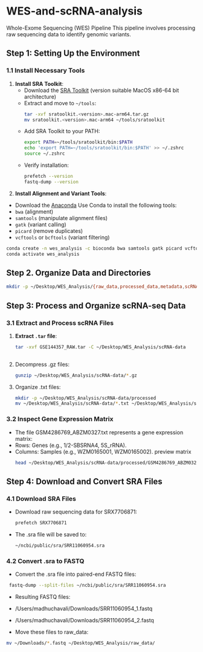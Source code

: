 # WES-and-scRNA-analysis

 Whole-Exome Sequencing (WES) Pipeline
This pipeline involves processing raw sequencing data to identify genomic variants.

## Step 1: Setting Up the Environment

### 1.1 Install Necessary Tools
1. **Install SRA Toolkit**:
   - Download the [SRA Toolkit](https://github.com/ncbi/sra-tools/wiki/01.-Downloading-SRA-Toolkit) (version suitable MacOS x86-64 bit architecture)
   - Extract and move to `~/tools`:
     ```bash
     tar -xvf sratoolkit.<version>.mac-arm64.tar.gz
     mv sratoolkit.<version>.mac-arm64 ~/tools/sratoolkit
     ```
   - Add SRA Toolkit to your PATH:
     ```bash
     export PATH=~/tools/sratoolkit/bin:$PATH
     echo 'export PATH=~/tools/sratoolkit/bin:$PATH' >> ~/.zshrc
     source ~/.zshrc
     ```
   - Verify installation:
     ```bash
     prefetch --version
     fastq-dump --version
     ```
2. **Install Alignment and Variant Tools**:
  - Download the [Anaconda](https://www.anaconda.com/download/success)
   Use Conda to install the following tools:
   - `bwa` (alignment)
   - `samtools` (manipulate alignment files)
   - `gatk` (variant calling)
   - `picard` (remove duplicates)
   - `vcftools` or `bcftools` (variant filtering)
     
   ```bash
   conda create -n wes_analysis -c bioconda bwa samtools gatk picard vcftools
   conda activate wes_analysis
   ```

## Step 2. Organize Data and Directories
 ```bash
mkdir -p ~/Desktop/WES_Analysis/{raw_data,processed_data,metadata,scRNA-data}
 ```
## Step 3: Process and Organize scRNA-seq Data

### 3.1 Extract and Process scRNA Files

1. **Extract `.tar` file**:
   ```bash
   tar -xvf GSE144357_RAW.tar -C ~/Desktop/WES_Analysis/scRNA-data
 
2. Decompress .gz files:
   ```bash
   gunzip ~/Desktop/WES_Analysis/scRNA-data/*.gz
   
3. Organize .txt files:
   ```bash
   mkdir -p ~/Desktop/WES_Analysis/scRNA-data/processed
   mv ~/Desktop/WES_Analysis/scRNA-data/*.txt ~/Desktop/WES_Analysis/scRNA-data/processed/
   
###  3.2 Inspect Gene Expression Matrix
- The file GSM4286769_ABZM0327.txt represents a gene expression matrix:
- Rows: Genes (e.g., 1/2-SBSRNA4, 5S_rRNA).
- Columns: Samples (e.g., WZM0165001, WZM0165002).
  preview matrix
  ```bash
  head ~/Desktop/WES_Analysis/scRNA-data/processed/GSM4286769_ABZM0327.txt
  
## Step 4: Download and Convert SRA Files
### 4.1 Download SRA Files
- Download raw sequencing data for SRX7706871:
  ```bash
  prefetch SRX7706871
- The .sra file will be saved to:
  ```bash
  ~/ncbi/public/sra/SRR11060954.sra
### 4.2 Convert .sra to FASTQ
- Convert the .sra file into paired-end FASTQ files:
 ```bash
  fastq-dump --split-files ~/ncbi/public/sra/SRR11060954.sra
```

- Resulting FASTQ files:

- /Users/madhuchavali/Downloads/SRR11060954_1.fastq
- /Users/madhuchavali/Downloads/SRR11060954_2.fastq

- Move these files to raw_data:
```bash
mv ~/Downloads/*.fastq ~/Desktop/WES_Analysis/raw_data/
```



